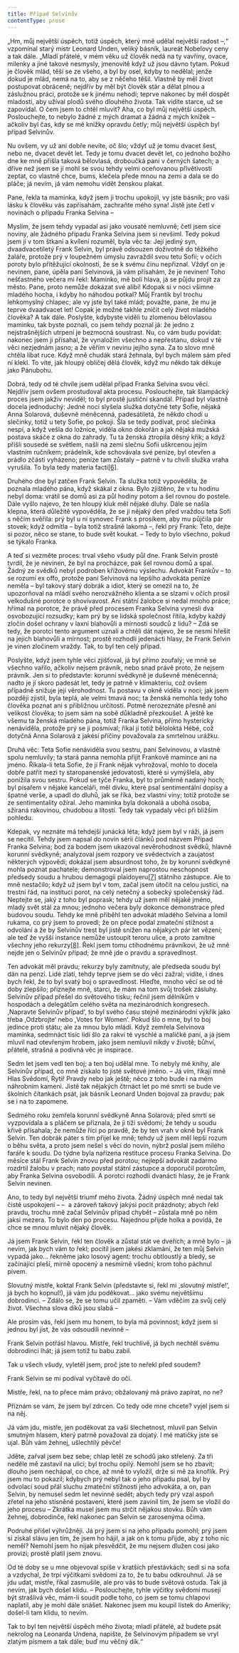 ```yaml
---
title: Případ Selvinův
contentType: prose
---
```


<section>

„Hm, můj největší úspěch, totiž úspěch, který mně udělal největší radost –,“ vzpomínal starý mistr Leonard Unden, veliký básník, laureát Nobelovy ceny a tak dále. „Mladí přátelé, v mém věku už člověk nedá na ty vavříny, ovace, milenky a jiné takové nesmysly, jmenovitě když už jsou dávno tytam. Pokud je člověk mlád, těší se ze všeho, a byl by osel, kdyby to nedělal; jenže dokud je mlád, nemá na to, aby se z něčeho těšil. Vlastně by měl život postupovat obráceně; nejdřív by měl být člověk stár a dělat plnou a záslužnou práci, protože se k jinému nehodí; teprve nakonec by měl dospět mladosti, aby užíval plodů svého dlouhého života. Tak vidíte starce, už se zapovídal. O čem jsem to chtěl mluvit? Aha, co byl můj největší úspěch. Poslouchejte, to nebylo žádné z mých dramat a žádná z mých knížek – ačkoliv byl čas, kdy se mé knížky opravdu četly; můj největší úspěch byl případ Selvinův.

Nu ovšem, vy už ani dobře nevíte, oč šlo; vždyť už je tomu dvacet šest, nebo ne, dvacet devět let. Tedy je tomu dvacet devět let, co jednoho božího dne ke mně přišla taková bělovlasá, droboučká paní v černých šatech; a dříve než jsem se jí mohl se svou tehdy velmi oceňovanou přívětivostí zeptat, co vlastně chce, bums, klečela přede mnou na zemi a dala se do pláče; já nevím, já vám nemohu vidět ženskou plakat.

Pane, řekla ta maminka, když jsem ji trochu upokojil, vy jste básník; pro vaši lásku k člověku vás zapřísahám, zachraňte mého syna! Jistě jste četl v novinách o případu Franka Selvina –

Myslím, že jsem tehdy vypadal asi jako vousaté nemluvně; četl jsem sice noviny, ale žádného případu Franka Selvina jsem si nevšiml. Tedy pokud jsem jí v tom štkaní a kvílení rozuměl, byla věc ta: Její jediný syn, dvaadvacetiletý Frank Selvin, byl právě odsouzen doživotně do těžkého žaláře, protože prý v loupežném úmyslu zavraždil svou tetu Sofii; v očích poroty bylo přitěžující okolností, že se k svému činu nepřiznal. Vždyť on je nevinen, pane, úpěla paní Selvinová, já vám přísahám, že je nevinen! Toho nešťastného večera mi řekl: Maminko, mě bolí hlava, já se půjdu projít za město. Pane, proto nemůže dokázat své alibi! Kdopak si v noci všimne mladého hocha, i kdyby ho náhodou potkal? Můj Frantík byl trochu lehkomyslný chlapec; ale vy jste byl také mlád; považte, pane, že mu je teprve dvaadvacet let! Copak je možné takhle zničit celý život mladého člověka? A tak dále. Poslyšte, kdybyste viděli tu zlomenou bělovlasou maminku, tak byste poznali, co jsem tehdy poznal já: že jedno z nejstrašnějších utrpení je bezmocná soustrast. Nu, co vám budu povídat: nakonec jsem jí přísahal, že vynaložím všechno a nepřestanu, dokud v té věci nezjednám jasno; a že věřím v nevinu jejího syna. Za to slovo mně chtěla líbat ruce. Když mně chudák stará žehnala, byl bych málem sám před ní klekl. To víte, jak hloupý obličej dělá člověk, když mu někdo tak děkuje jako Pánubohu.

Dobrá, tedy od té chvíle jsem udělal případ Franka Selvina svou věcí. Nejdřív jsem ovšem prostudoval akta procesu. Poslouchejte, tak šlampácký proces jsem jakživ neviděl; to byl prostě justiční skandál. Případ byl vlastně docela jednoduchý: Jedné noci slyšela služka dotyčné tety Sofie, nějaká Anna Solarová, duševně méněcenná, padesátiletá, že někdo chodí u slečinky, totiž u tety Sofie, po pokoji. Šla se tedy podívat, proč slečinka nespí, a když vešla do ložnice, viděla okno dokořán a jak nějaká mužská postava skáče z okna do zahrady. Tu ta ženská ztropila děsný křik; a když přišli sousedé se světlem, našli na zemi slečnu Sofii uškrcenou jejím vlastním ručníkem; prádelník, kde schovávala své peníze, byl otevřen a prádlo zčásti vyházeno; peníze tam zůstaly – patrně v tu chvíli služka vraha vyrušila. To byla tedy materia facti[\[6\]](./resources/undefined).

Druhého dne byl zatčen Frank Selvin. Ta služka totiž vypověděla, že poznala mladého pána, když skákal z okna. Bylo zjištěno, že v tu hodinu nebyl doma: vrátil se domů asi za půl hodiny potom a šel rovnou do postele. Dále vyšlo najevo, že ten hloupý kluk měl nějaké dluhy. Dále se našla klepna, která důležitě vypověděla, že se jí nějaký den před vraždou teta Sofi s něčím svěřila: prý byl u ní synovec Frank s prosíkem, aby mu půjčila pár stovek; když odmítla – byla totiž strašně lakomá –, řekl prý Frank: Teto, dejte si pozor, něco se stane, to bude svět koukat. – Tedy to bylo všechno, pokud se týkalo Franka.

A teď si vezměte proces: trval všeho všudy půl dne. Frank Selvin prostě tvrdil, že je nevinen, že byl na procházce, pak šel rovnou domů a spal. Žádný ze svědků nebyl podroben křížovému výslechu. Advokát Frankův – to se rozumí ex offo, protože paní Selvinová na lepšího advokáta peníze neměla – byl takový starý dobrák a idiot, který se omezil na to, že upozorňoval na mládí svého nerozvážného klienta a se slzami v očích prosil velkodušné porotce o shovívavost. Ani státní žalobce si nedal mnoho práce; hřímal na porotce, že právě před procesem Franka Selvina vynesli dva osvobozující rozsudky; kam prý by se lidská společnost řítila, kdyby každý zločin došel ochrany v laxní blahovůli a mírnosti soudců z lidu? – Zdá se tedy, že porotci tento argument uznali a chtěli dát najevo, že se nesmí hřešit na jejich blahovůli a mírnost; prostě rozhodli jedenácti hlasy, že Frank Selvin je vinen zločinem vraždy. Tak, to byl ten celý případ.

Poslyšte, když jsem tyhle věci zjišťoval, já byl přímo zoufalý; ve mně se všechno vařilo, ačkoliv nejsem právník, nebo snad právě proto, že nejsem právník. Jen si to představte: korunní svědkyně je duševně méněcenná; nadto je jí skoro padesát let, tedy je patrně v klimakteriu, což ovšem případně snižuje její věrohodnost. Tu postavu v okně viděla v noci; jak jsem později zjistil, byla teplá, ale velmi tmavá noc; ta ženská nemohla tedy toho člověka poznat ani s přibližnou určitostí. Potmě nerozeznáte přesně ani velikost člověka; to jsem sám na sobě důkladně přezkoušel. A ještě ke všemu ta ženská mladého pána, totiž Franka Selvina, přímo hystericky nenáviděla, protože prý se jí posmíval; říkal jí totiž běloloktá Hébé, což dotyčná Anna Solarová z jakési příčiny považovala za smrtelnou urážku.

Druhá věc: Teta Sofie nenáviděla svou sestru, paní Selvinovou, a vlastně spolu nemluvily; ta stará panna nemohla přijít Frankově mamince ani na jméno. Říkala-li teta Sofie, že jí Frank nějak vyhrožoval, mohlo to docela dobře patřit mezi ty staropanenské jedovatosti, které si vymýšlela, aby ponížila svou sestru. Pokud se týče Franka, byl to průměrně nadaný hoch; byl písařem v nějaké kanceláři, měl dívku, které psal sentimentální dopisy a špatné verše, a upadl do dluhů, jak se říká, bez vlastní viny; totiž protože se ze sentimentality ožíral. Jeho maminka byla dokonalá a ubohá osoba, sžíraná rakovinou, chudobou a lítostí. Tedy tak vypadaly věci při bližším pohledu.

Kdepak, vy neznáte má tehdejší junácká léta; když jsem byl v ráži, já jsem se necítil. Tehdy jsem napsal do novin sérii článků pod názvem Případ Franka Selvina; bod za bodem jsem ukazoval nevěrohodnost svědků, hlavně korunní svědkyně; analyzoval jsem rozpory ve svědectvích a zaujatost některých výpovědí; dokázal jsem absurdnost toho, že by korunní svědkyně mohla poznat pachatele; demonstroval jsem naprostou neschopnost předsedy soudu a hrubou demagogii plaidoyeru[\[7\]](./resources/undefined) státního zástupce. Ale to mně nestačilo; když už jsem byl v tom, začal jsem útočit na celou justici, na trestní řád, na instituci porot, na celý netečný a sobecký společenský řád. Neptejte se, jaký z toho byl poprask; tehdy už jsem měl nějaké jméno, mladý svět stál za mnou; jednoho večera byly dokonce demonstrace před budovou soudu. Tehdy ke mně přiběhl ten advokát mladého Selvina a lomil rukama, co prý jsem to provedl; že on přece podal zmateční stížnost a odvolání a že by Selvinův trest byl jistě snížen na nějakých pár let vězení; ale teď že vyšší instance nemůže ustoupit teroru ulice, a proto zamítne všechny jeho rekurzy[\[8\]](./resources/undefined). Řekl jsem tomu ctihodnému právníkovi, že už mně nejde jen o Selvinův případ; že mně jde o pravdu a spravedlnost.

Ten advokát měl pravdu; rekurzy byly zamítnuty, ale předseda soudu byl dán na penzi. Lidé zlatí, tehdy teprve jsem se do věci zažral; vidíte, i dnes bych řekl, že to byl svatý boj o spravedlnost. Hleďte, mnoho věcí se od té doby zlepšilo; přiznejte mně, starci, že mám na tom svůj trošek zásluhy. Selvinův případ přešel do světového tisku; řečnil jsem dělníkům v hospodách a delegátům celého světa na mezinárodních kongresech. ,Napravte Selvinův případ‘, to byl svého času stejně mezinárodní výkřik jako třeba ,Odzbrojte‘ nebo ,Votes for Women‘. Pokud šlo o mne, byl to boj jedince proti státu; ale za mnou bylo mládí. Když zemřela Selvinova maminka, sedmnáct tisíc lidí šlo za rakví té vyschlé a maličké paní, a já jsem mluvil nad otevřeným hrobem, jako jsem nemluvil nikdy v životě; bůhví, přátelé, strašná a podivná věc je inspirace.

Sedm let jsem vedl ten boj; a ten boj udělal mne. To nebyly mé knihy, ale Selvinův případ, co mně získalo to jisté světové jméno. – Já vím, říkají mně Hlas Svědomí, Rytíř Pravdy nebo jak ještě; něco z toho bude i na mém náhrobním kameni. Jistě tak nějakých čtrnáct let po mé smrti se bude ve školních čítankách psát, jak básník Leonard Unden bojoval za pravdu; pak se i na to zapomene.

Sedmého roku zemřela korunní svědkyně Anna Solarová; před smrtí se vyzpovídala a s pláčem se přiznala, že ji tíží svědomí; že tehdy u soudu křivě přísahala; že nemůže říci po pravdě, že by ten vrah v okně byl Frank Selvin. Ten dobrák páter s tím přijel ke mně; tehdy už jsem měl lepší rozum o běhu světa, a proto jsem nešel s věcí do novin, nýbrž poslal jsem milého faráře k soudu. Do týdne byla nařízena restituce procesu Franka Selvina. Do měsíce stál Frank Selvin znovu před porotou; nejlepší advokát zadarmo rozdrtil žalobu v prach; nato povstal státní zástupce a doporučil porotcům, aby Franka Selvina osvobodili. A porotci rozhodli dvanácti hlasy, že je Frank Selvin nevinen.

Ano, to tedy byl největší triumf mého života. Žádný úspěch mně nedal tak čisté uspokojení – –  a zároveň takový jakýsi pocit prázdnoty; abych řekl pravdu, trochu mně začal Selvinův případ chybět – zůstala mně po něm jaksi mezera. To bylo den po procesu. Najednou přijde holka a povídá, že chce se mnou mluvit nějaký člověk.

Já jsem Frank Selvin, řekl ten člověk a zůstal stát ve dveřích; a mně bylo – já nevím, jak bych vám to řekl; pocítil jsem jakési zklamání, že ten můj Selvin vypadá jako… řekněme jako losový agent: trochu obtloustlý a bledý, se začínající pleší, mírně opocený a nesmírně všední; krom toho páchnul pivem.

Slovutný mistře, koktal Frank Selvin (představte si, řekl mi ,slovutný mistře!‘, já bych ho kopnul!), já vám jdu poděkovat… jako svému největšímu dobrodinci. – Zdálo se, že se tomu učil zpaměti. – Vám vděčím za svůj celý život. Všechna slova díků jsou slabá –

Ale prosím vás, řekl jsem mu honem, to byla má povinnost; když jsem si jednou byl jist, že vás odsoudili nevinně –

Frank Selvin potřásl hlavou. Mistře, řekl truchlivě, já bych nechtěl svému dobrodinci lhát; já jsem totiž tu babu zabil.

Tak u všech všudy, vyletěl jsem, proč jste to neřekl před soudem?

Frank Selvin se mi podíval vyčítavě do očí.

Mistře, řekl, na to přece mám právo; obžalovaný má právo zapírat, no ne?

Přiznám se vám, že jsem byl zdrcen. Co tedy ode mne chcete? vyjel jsem si na něj.

Já vám jdu, mistře, jen poděkovat za vaši šlechetnost, mluvil pan Selvin smutným hlasem, který patrně považoval za dojatý. I mé matičky jste se ujal. Bůh vám žehnej, ušlechtilý pěvče!

Jděte, zařval jsem bez sebe; chlap letěl ze schodů jako střelený. Za tři neděle mě zastavil na ulici; byl trochu opilý. Nemohl jsem se ho zbavit; dlouho jsem nechápal, co chce, až mně to vyložil, drže si mě za knoflík. Prý jsem mu to pokazil; kdybych prý nebyl tak o jeho případu psal, byl by odvolací soud přál sluchu zmateční stížnosti jeho advokáta, a on, pan Selvin, by nemusel sedm let nevinně sedět; abych tedy prý vzal aspoň zřetel na jeho stísněné postavení, které jsem zavinil tím, že jsem se vložil do jeho procesu – Zkrátka musel jsem mu strčit nějakou stovku. Bůh vám žehnej, dobrodinče, řekl nakonec pan Selvin se zarosenýma očima.

Podruhé přišel výhrůžněji. Já prý jsem si na jeho případu pomohl; prý jsem si získal slávu jen tím, že jsem ho hájil, a jak on k tomu přijde, aby z toho nic neměl? Nemohl jsem ho nijak přesvědčit, že mu nejsem dlužen cosi jako provizi; prostě platil jsem znovu.

Od té doby se u mne objevoval spíše v kratších přestávkách; sedl si na sofa a vzdychal, že trpí výčitkami svědomí za to, že tu babu odkrouhnul. Já se jdu udat, mistře, říkal zasmušile, ale pro vás to bude světová ostuda. Tak já nevím, jak bych došel klidu. – Poslouchejte, tyhle výčitky svědomí musejí být strašlivá věc, mám-li soudit podle toho, co jsem se tomu chlapovi naplatil, aby je mohl dále snášet. Nakonec jsem mu koupil lístek do Ameriky; došel-li tam klidu, to nevím.

Tak to byl ten největší úspěch mého života; mladí přátelé, až budete psát nekrolog na Leonarda Undena, napište, že Selvinovým případem se vryl zlatým písmem a tak dále; buď mu věčný dík.“

</section>

